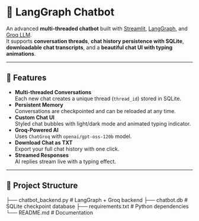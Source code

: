 # 💬 LangGraph Chatbot

An advanced **multi-threaded chatbot** built with [Streamlit](https://streamlit.io/), [LangGraph](https://www.langchain.com/langgraph), and [Groq LLM](https://groq.com/).  
It supports **conversation threads**, **chat history persistence with SQLite**, **downloadable chat transcripts**, and a **beautiful chat UI with typing animations**.  

---

## 🚀 Features

- **Multi-threaded Conversations**  
  Each new chat creates a unique thread (`thread_id`) stored in SQLite.  
- **Persistent Memory**  
  Conversations are checkpointed and can be reloaded at any time.  
- **Custom Chat UI**  
  Styled chat bubbles with light/dark mode and animated typing indicator.  
- **Groq-Powered AI**  
  Uses `ChatGroq` with `openai/gpt-oss-120b` model.  
- **Download Chat as TXT**  
  Export your full chat history with one click.  
- **Streamed Responses**  
  AI replies stream live with a typing effect.  

---



## 📂 Project Structure

├── chatbot_backend.py # LangGraph + Groq backend
├── chatbot.db # SQLite checkpoint database
├── requirements.txt # Python dependencies
└── README.md # Documentation
